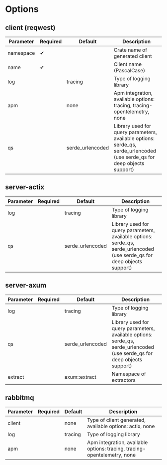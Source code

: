 # Options

## client (reqwest)

| Parameter 	| Required 	| Default          	| Description                                                                                                               	|
|-----------	|----------	|------------------	|---------------------------------------------------------------------------------------------------------------------------	|
| namespace 	| ✔        	|                  	| Crate name of generated client                                                                                            	|
| name      	| ✔        	|                  	| Client name (PascalCase)                                                                                                  	|
| log       	|          	| tracing          	| Type of logging library                                                                                                   	|
| apm       	|          	| none             	| Apm integration, available options: tracing, tracing-opentelemetry, none                                                  	|
| qs        	|          	| serde_urlencoded 	| Library used for query parameters, available options: serde_qs, serde_urlencoded (use serde_qs for deep  objects support) 	|

## server-actix

| Parameter 	| Required 	| Default          	| Description                                                                                                               	|
|-----------	|----------	|------------------	|---------------------------------------------------------------------------------------------------------------------------	|
| log       	|          	| tracing          	| Type of logging library                                                                                                   	|
| qs        	|          	| serde_urlencoded 	| Library used for query parameters, available options: serde_qs, serde_urlencoded (use serde_qs for deep  objects support) 	|


## server-axum

| Parameter 	| Required 	| Default          	| Description                                                                                                               	|
|-----------	|----------	|------------------	|---------------------------------------------------------------------------------------------------------------------------	|
| log       	|          	| tracing          	| Type of logging library                                                                                                   	|
| qs        	|          	| serde_urlencoded 	| Library used for query parameters, available options: serde_qs, serde_urlencoded (use serde_qs for deep  objects support) 	|
| extract    	|          	| axum::extract 	| Namespace of extractors                                                                                                   	|

## rabbitmq

| Parameter 	| Required 	| Default          	| Description                                                                                                               	|
|-----------	|----------	|------------------	|---------------------------------------------------------------------------------------------------------------------------	|
| client       	|          	| none          	| Type of client generated, available options: actix, none                                                                    	|
| log       	|          	| tracing          	| Type of logging library                                                                                                   	|
| apm       	|          	| none             	| Apm integration, available options: tracing, tracing-opentelemetry, none                                                  	|
